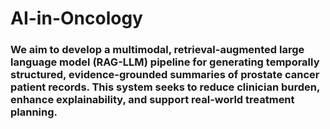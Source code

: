 # AI-in-Oncology

### We aim to develop a multimodal, retrieval-augmented large language model (RAG-LLM) pipeline for generating temporally structured, evidence-grounded summaries of prostate cancer patient records. This system seeks to reduce clinician burden, enhance explainability, and support real-world treatment planning. 
